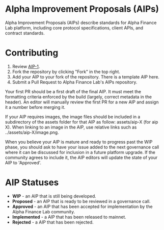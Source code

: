 # Alpha Improvement Proposals (AIPs)
Alpha Improvement Proposals (AIPs) describe standards for Alpha Finance Lab platform, including core protocol specifications, client APIs, and contract standards.

# Contributing
1. Review [AIP-1](https://github.com/AlphaFinanceLab/AIPs/blob/main/AIPs/aip-1.md).
2. Fork the repository by clicking "Fork" in the top right.
3. Add your AIP to your fork of the repository. There is a template AIP here.
4. Submit a Pull Request to Alpha Finance Lab's AIPs repository.

Your first PR should be a first draft of the final AIP. It must meet the formatting criteria enforced by the build (largely, correct metadata in the header). An editor will manually review the first PR for a new AIP and assign it a number before merging it.

If your AIP requires images, the image files should be included in a subdirectory of the assets folder for that AIP as follow: assets/aip-X (for aip X). When linking to an image in the AIP, use relative links such as ../assets/aip-X/image.png.

When you believe your AIP is mature and ready to progress past the WIP phase, you should ask to have your issue added to the next governance call where it can be discussed for inclusion in a future platform upgrade. If the community agrees to include it, the AIP editors will update the state of your AIP to 'Approved'.

# AIP Statuses

- **WIP** - an AIP that is still being developed.
- **Proposed** - an AIP that is ready to be reviewed in a governance call.
- **Approved** - an AIP that has been accepted for implementation by the Alpha Finance Lab community.
- **Implemented** - a AIP that has been released to mainnet.
- **Rejected** - a AIP that has been rejected.

